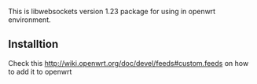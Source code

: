 This is libwebsockets version 1.23 package for using in openwrt environment.

Installtion
-----------
Check this http://wiki.openwrt.org/doc/devel/feeds#custom.feeds on how to add it to openwrt
